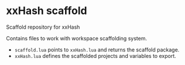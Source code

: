 # xxHash scaffold

Scaffold repository for xxHash

Contains files to work with workspace scaffolding system.

- `scaffold.lua` points to `xxHash.lua` and returns the scaffold package.
- `xxHash.lua` defines the scaffolded projects and variables to export.
